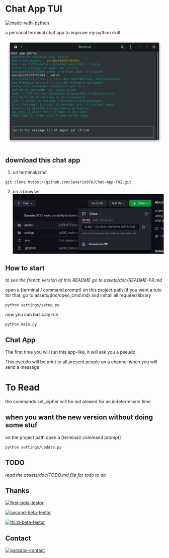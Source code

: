 # Chat App TUI

[![made-with-python](https://img.shields.io/badge/Made%20with-Python-1f425f.svg)](https://www.python.org/)

a personal terminal chat app to improve my python skill

![chat-app-TUI](/assets/doc/img/chat_app_tui.png "chat-app-TUI")

## download this chat app

1) on terminal/cmd
```shell
git clone https://github.com/Saverio976/Chat-App-TUI.git
```

2) on a browser
![downloadzip](/assets/doc/img/downloadzip.png "downloadzip")

## How to start

*to see the french version of this README go to assets/doc/README-FR.md*

open a [terminal / command prompt] on this project path (if you want a tuto for that, go to assets/doc/open_cmd.md)
and install all required library
```shell
python settings/setup.py
```

now you can basicaly run
```shell
python main.py
```

## Chat App

The first time you will run this app-like, it will ask you a pseudo

This pseudo will be print to all present people on a channel when you will send a message

# To Read
the commands set_cipher will be not alowed for an indeterminate time

## when you want the new version without doing some stuf

on the project path open a [terminal/ command prompt]
```shell
python settings/update.py
```

## TODO

*read the assets/doc/TODO.md file for todo to do*

## Thanks

[![first-beta-testor](https://img.shields.io/badge/First%20Beta%20Testor-Quentin-red)](https://instagram.com/chaque_64?igshid=p6k5bmwvknk)

[![second-beta-testor](https://img.shields.io/badge/Second%20Beta%20Testor-Luciolle24-blue)](https://github.com/luciolle24)

[![third-beta-testor](https://img.shields.io/badge/Second%20Beta%20Testor-DreamFail-green)](https://github.com/DreamFail)

## Contact

[![paradox-contact](https://img.shields.io/badge/Saverio-personnex976%40gmail.com-blue)](mailto:personnex976%40gmail.com)